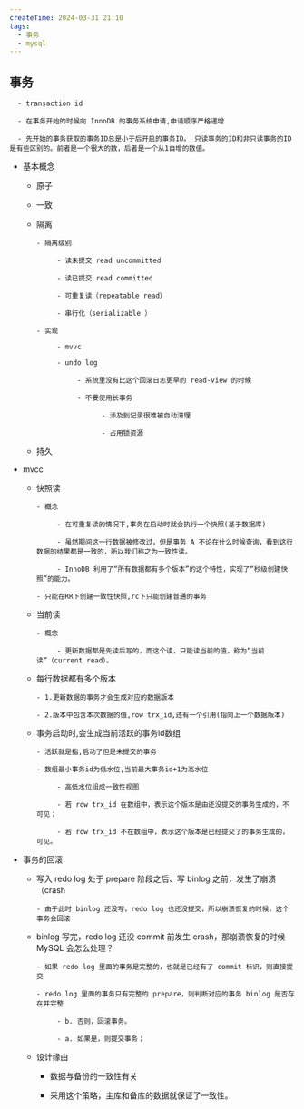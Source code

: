 ```yaml
---
createTime: 2024-03-31 21:10
tags:
  - 事务
  - mysql
---
```

 ##  事务
	  
	  - transaction id
			
	  - 在事务开始的时候向 InnoDB 的事务系统申请,申请顺序严格递增
			
	  - 先开始的事务获取的事务ID总是小于后开启的事务ID。 只读事务的ID和非只读事务的ID是有些区别的。前者是一个很大的数，后者是一个从1自增的数值。
			
 - 基本概念
	  
	  - 原子
			
	  - 一致
			
	  - 隔离
			
			- 隔离级别
				 
				 - 读未提交 read uncommitted
					  
				 - 读已提交 read committed
					  
				 - 可重复读（repeatable read）
					  
				 - 串行化（serializable ）
					  
			- 实现
				 
				 - mvvc
					  
				 - undo log
					  
					  - 系统里没有比这个回滚日志更早的 read-view 的时候
							
					  - 不要使用长事务
							
							- 涉及到记录很难被自动清理
								 
							- 占用锁资源
								 
	  - 持久
			
 - mvcc
	  
	  - 快照读
			
			- 概念
				 
				 - 在可重复读的情况下,事务在启动时就会执行一个快照(基于数据库)
					  
				 - 虽然期间这一行数据被修改过，但是事务 A 不论在什么时候查询，看到这行数据的结果都是一致的，所以我们称之为一致性读。
					  
				 - InnoDB 利用了“所有数据都有多个版本”的这个特性，实现了“秒级创建快照”的能力。
					  
			- 只能在RR下创建一致性快照,rc下只能创建普通的事务
				 
	  - 当前读
			
			- 概念
				 
				 - 更新数据都是先读后写的，而这个读，只能读当前的值，称为“当前读”（current read）。
					  
	  - 每行数据都有多个版本
			
			- 1.更新数据的事务才会生成对应的数据版本
				 
			- 2.版本中包含本次数据的值,row trx_id,还有一个引用(指向上一个数据版本)
				 
	  - 事务启动时,会生成当前活跃的事务id数组
			
			- 活跃就是指,启动了但是未提交的事务
				 
			- 数组最小事务id为低水位,当前最大事务id+1为高水位
				 
				 - 高低水位组成一致性视图
					  
				 - 若 row trx_id 在数组中，表示这个版本是由还没提交的事务生成的，不可见；
					  
				 - 若 row trx_id 不在数组中，表示这个版本是已经提交了的事务生成的，可见。
					  
 - 事务的回滚
	  
	  - 写入 redo log 处于 prepare 阶段之后、写 binlog 之前，发生了崩溃（crash
			
			- 由于此时 binlog 还没写，redo log 也还没提交，所以崩溃恢复的时候，这个事务会回滚
				 
	  - binlog 写完，redo log 还没 commit 前发生 crash，那崩溃恢复的时候 MySQL 会怎么处理？
			
			- 如果 redo log 里面的事务是完整的，也就是已经有了 commit 标识，则直接提交
				 
			- redo log 里面的事务只有完整的 prepare，则判断对应的事务 binlog 是否存在并完整
				 
				 - b. 否则，回滚事务。
					  
				 - a. 如果是，则提交事务；
					  
	  - 设计缘由
			
		- 数据与备份的一致性有关
				 
		- 采用这个策略，主库和备库的数据就保证了一致性。